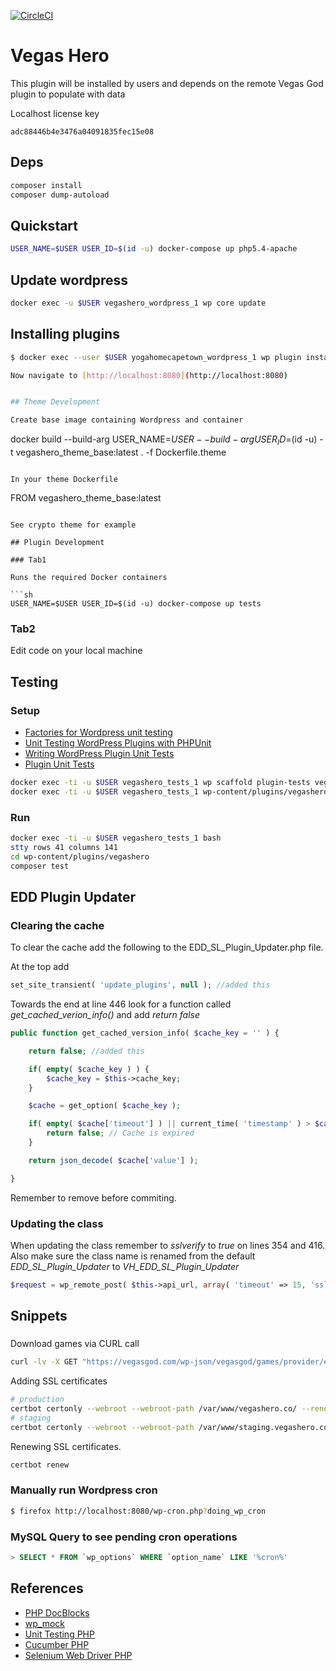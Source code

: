 [![CircleCI](https://circleci.com/bb/vegashero/vegashero.svg?style=svg&circle-token=83f342ba2f820a1398cf694200e1405456e527c7)](https://circleci.com/bb/vegashero/vegashero)

# Vegas Hero 
This plugin will be installed by users and depends on the remote Vegas God plugin to populate with data

Localhost license key

```
adc88446b4e3476a04091835fec15e08
```

## Deps

```sh
composer install
composer dump-autoload
```

## Quickstart

```bash
USER_NAME=$USER USER_ID=$(id -u) docker-compose up php5.4-apache 
```

## Update wordpress

```sh
docker exec -u $USER vegashero_wordpress_1 wp core update
```

## Installing plugins
```sh
$ docker exec --user $USER yogahomecapetown_wordpress_1 wp plugin install mailchimp-for-wp jetpack imsanity wp-instagram-widget wordpress-importer --activate

Now navigate to [http://localhost:8080](http://localhost:8080)


## Theme Development

Create base image containing Wordpress and container

```
docker build --build-arg USER_NAME=$USER --build-arg USER_ID=$(id -u) -t vegashero_theme_base:latest . -f Dockerfile.theme
```

In your theme Dockerfile 

```
FROM vegashero_theme_base:latest
```

See crypto theme for example

## Plugin Development

### Tab1

Runs the required Docker containers

```sh
USER_NAME=$USER USER_ID=$(id -u) docker-compose up tests
```

### Tab2

Edit code on your local machine

## Testing

### Setup

* [Factories for Wordpress unit testing](https://core.trac.wordpress.org/browser/trunk/tests/phpunit/includes/factory)
* [Unit Testing WordPress Plugins with PHPUnit](https://premium.wpmudev.org/blog/unit-testing-wordpress-plugins-phpunit/)
* [Writing WordPress Plugin Unit Tests](https://codesymphony.co/writing-wordpress-plugin-unit-tests/)
* [Plugin Unit Tests ](https://make.wordpress.org/cli/handbook/plugin-unit-tests)

```sh
docker exec -ti -u $USER vegashero_tests_1 wp scaffold plugin-tests vegashero
docker exec -ti -u $USER vegashero_tests_1 wp-content/plugins/vegashero/bin/install-wp-tests.sh wordpress_test root '' mysql latest
```

### Run

```sh
docker exec -ti -u $USER vegashero_tests_1 bash
stty rows 41 columns 141
cd wp-content/plugins/vegashero
composer test
```

## EDD Plugin Updater

### Clearing the cache
To clear the cache add the following to the EDD_SL_Plugin_Updater.php file.

At the top add
```php
set_site_transient( 'update_plugins', null ); //added this
```

Towards the end at line 446 look for a function called *get_cached_verion_info()* and add *return false*
```php
public function get_cached_version_info( $cache_key = '' ) {

    return false; //added this

    if( empty( $cache_key ) ) {
        $cache_key = $this->cache_key;
    }

    $cache = get_option( $cache_key );

    if( empty( $cache['timeout'] ) || current_time( 'timestamp' ) > $cache['timeout'] ) {
        return false; // Cache is expired
    }

    return json_decode( $cache['value'] );

}
```

Remember to remove before commiting.

### Updating the class
When updating the class remember to *sslverify* to *true* on lines 354 and 416.
Also make sure the class name is renamed from the default *EDD_SL_Plugin_Updater* to *VH_EDD_SL_Plugin_Updater*

```php
$request = wp_remote_post( $this->api_url, array( 'timeout' => 15, 'sslverify' => true, 'body' => $api_params ) );
```

## Snippets

###

Download games via CURL call
```sh
curl -lv -X GET "https://vegasgod.com/wp-json/vegasgod/games/provider/elk?license=adc88446b4e3476a04091835fec15e08&referer=http://localhost"
```

Adding SSL certificates

```sh
# production
certbot certonly --webroot --webroot-path /var/www/vegashero.co/ --renew-by-default --email support@vegashero.co --text --agree-tos --cert-name vegashero.co -d vegashero.co,demo.vegashero.co,slot.vegashero.co,www.vegashero.co,sports.vegashero.co,crypto.vegashero.co 
# staging
certbot certonly --webroot --webroot-path /var/www/staging.vegashero.co/ --renew-by-default --email support@vegashero.co --text --agree-tos --cert-name staging.vegashero.co -d staging.vegashero.co
```

Renewing SSL certificates. 

```sh
certbot renew
```

### Manually run Wordpress cron
```bash
$ firefox http://localhost:8080/wp-cron.php?doing_wp_cron
```

### MySQL Query to see pending cron operations
```sql
> SELECT * FROM `wp_options` WHERE `option_name` LIKE '%cron%'
```

## References
* [PHP DocBlocks](https://phpdoc.org/docs/latest/guides/docblocks.html)
* [wp_mock](https://github.com/10up/wp_mock)
* [Unit Testing PHP](https://phpunit.de/)
* [Cucumber PHP](http://behat.org/en/latest/)
* [Selenium Web Driver PHP](https://github.com/facebook/php-webdriver)
    






